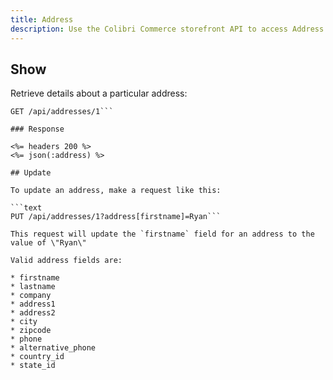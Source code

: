 ```yaml
---
title: Address
description: Use the Colibri Commerce storefront API to access Address data.
---
```


## Show

Retrieve details about a particular address:

```text
GET /api/addresses/1```

### Response

<%= headers 200 %>
<%= json(:address) %>

## Update

To update an address, make a request like this:

```text
PUT /api/addresses/1?address[firstname]=Ryan```

This request will update the `firstname` field for an address to the value of \"Ryan\"

Valid address fields are:

* firstname
* lastname
* company
* address1
* address2
* city
* zipcode
* phone
* alternative_phone
* country_id
* state_id

